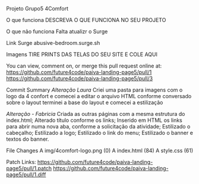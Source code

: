 
Projeto Grupo5 4Comfort

O que funciona
DESCREVA O QUE FUNCIONA NO SEU PROJETO

O que não funciona
Falta atualizr o Surge

Link Surge
abusive-bedroom.surge.sh

Imagens
TIRE PRINTS DAS TELAS DO SEU SITE E COLE AQUI

You can view, comment on, or merge this pull request online at:
https://github.com/future4code/paiva-landing-page5/pull/1
https://github.com/future4code/paiva-landing-page5/pull/3

Commit Summary
*Alteração Laura*
Criei uma pasta para imagens com o logo da 4 confort e comecei a editar o arquivo HTML conforme conversado sobre o layout
terminei a base do layout e comecei a estilização

*Alteração - Fabricia*
Criada as outras páginas com a mesma estrutura do index.html;
Alterado título conforme os links;
Inserido em HTML os links para abrir numa nova aba, conforme a solicitação da atividade;
Estilizado o cabeçalho;
Estilizado a logo;
Estilizado o link do menu;
Estilizado o banner e textos do banner.

File Changes
A img/4comfort-logo.png (0)
A index.html (84)
A style.css (61)

Patch Links:
https://github.com/future4code/paiva-landing-page5/pull/1.patch
https://github.com/future4code/paiva-landing-page5/pull/1.diff




